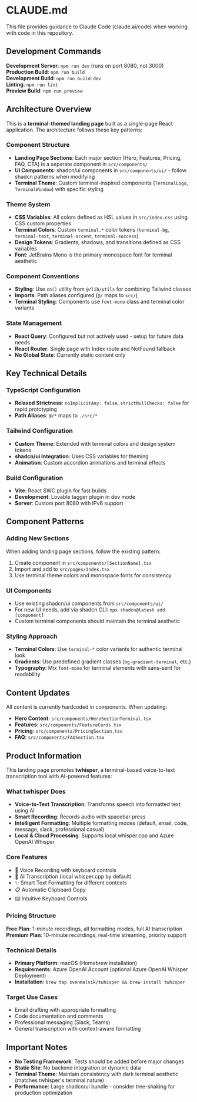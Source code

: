 # CLAUDE.md

This file provides guidance to Claude Code (claude.ai/code) when working with code in this repository.

## Development Commands

**Development Server**: `npm run dev` (runs on port 8080, not 3000)  
**Production Build**: `npm run build`  
**Development Build**: `npm run build:dev`  
**Linting**: `npm run lint`  
**Preview Build**: `npm run preview`

## Architecture Overview

This is a **terminal-themed landing page** built as a single-page React application. The architecture follows these key patterns:

### Component Structure
- **Landing Page Sections**: Each major section (Hero, Features, Pricing, FAQ, CTA) is a separate component in `src/components/`
- **UI Components**: shadcn/ui components in `src/components/ui/` - follow shadcn patterns when modifying
- **Terminal Theme**: Custom terminal-inspired components (`TerminalLogo`, `TerminalWindow`) with specific styling

### Theme System
- **CSS Variables**: All colors defined as HSL values in `src/index.css` using CSS custom properties
- **Terminal Colors**: Custom `terminal.*` color tokens (`terminal-bg`, `terminal-text`, `terminal-accent`, `terminal-success`)
- **Design Tokens**: Gradients, shadows, and transitions defined as CSS variables
- **Font**: JetBrains Mono is the primary monospace font for terminal aesthetic

### Component Conventions
- **Styling**: Use `cn()` utility from `@/lib/utils` for combining Tailwind classes
- **Imports**: Path aliases configured (`@/` maps to `src/`)
- **Terminal Styling**: Components use `font-mono` class and terminal color variants

### State Management
- **React Query**: Configured but not actively used - setup for future data needs
- **React Router**: Single page with Index route and NotFound fallback
- **No Global State**: Currently static content only

## Key Technical Details

### TypeScript Configuration
- **Relaxed Strictness**: `noImplicitAny: false`, `strictNullChecks: false` for rapid prototyping
- **Path Aliases**: `@/*` maps to `./src/*`

### Tailwind Configuration
- **Custom Theme**: Extended with terminal colors and design system tokens
- **shadcn/ui Integration**: Uses CSS variables for theming
- **Animation**: Custom accordion animations and terminal effects

### Build Configuration
- **Vite**: React SWC plugin for fast builds
- **Development**: Lovable tagger plugin in dev mode
- **Server**: Custom port 8080 with IPv6 support

## Component Patterns

### Adding New Sections
When adding landing page sections, follow the existing pattern:
1. Create component in `src/components/[SectionName].tsx`
2. Import and add to `src/pages/Index.tsx`
3. Use terminal theme colors and monospace fonts for consistency

### UI Components
- Use existing shadcn/ui components from `src/components/ui/`
- For new UI needs, add via shadcn CLI: `npx shadcn@latest add [component]`
- Custom terminal components should maintain the terminal aesthetic

### Styling Approach
- **Terminal Colors**: Use `terminal-*` color variants for authentic terminal look
- **Gradients**: Use predefined gradient classes (`bg-gradient-terminal`, etc.)
- **Typography**: Mix `font-mono` for terminal elements with sans-serif for readability

## Content Updates

All content is currently hardcoded in components. When updating:
- **Hero Content**: `src/components/HeroSectionTerminal.tsx`
- **Features**: `src/components/FeatureCards.tsx` 
- **Pricing**: `src/components/PricingSection.tsx`
- **FAQ**: `src/components/FAQSection.tsx`

## Product Information

This landing page promotes **twhisper**, a terminal-based voice-to-text transcription tool with AI-powered features:

### What twhisper Does
- **Voice-to-Text Transcription**: Transforms speech into formatted text using AI
- **Smart Recording**: Records audio with spacebar press
- **Intelligent Formatting**: Multiple formatting modes (default, email, code, message, slack, professional casual)
- **Local & Cloud Processing**: Supports local whisper.cpp and Azure OpenAI Whisper

### Core Features
- 🎤 Voice Recording with keyboard controls
- 🤖 AI Transcription (local whisper.cpp by default) 
- ✨ Smart Text Formatting for different contexts
- 📋 Automatic Clipboard Copy
- ⌨️ Intuitive Keyboard Controls

### Pricing Structure
**Free Plan**: 1-minute recordings, all formatting modes, full AI transcription
**Premium Plan**: 10-minute recordings, real-time streaming, priority support

### Technical Details
- **Primary Platform**: macOS (Homebrew installation)
- **Requirements**: Azure OpenAI Account (optional Azure OpenAI Whisper Deployment)
- **Installation**: `brew tap svenmalvik/twhisper && brew install twhisper`

### Target Use Cases
- Email drafting with appropriate formatting
- Code documentation and comments
- Professional messaging (Slack, Teams)
- General transcription with context-aware formatting

## Important Notes

- **No Testing Framework**: Tests should be added before major changes
- **Static Site**: No backend integration or dynamic data
- **Terminal Theme**: Maintain consistency with dark terminal aesthetic (matches twhisper's terminal nature)
- **Performance**: Large shadcn/ui bundle - consider tree-shaking for production optimization